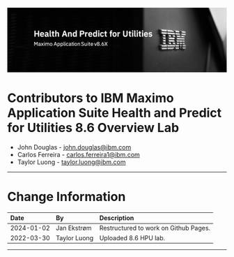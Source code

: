 ![img](img/banner.png)

# Contributors to IBM Maximo Application Suite Health and Predict for Utilities 8.6 Overview Lab

- John Douglas - <john.douglas@ibm.com>
- Carlos Ferreira - <carlos.ferreira1@ibm.com>
- Taylor Luong - <taylor.luong@ibm.com>

---


# Change Information

|Date     |By             | Description                                           |
|:--------|:--------------|:------------------------------------------------------|
|2024-01-02|Jan Ekstrøm|Restructured to work on Github Pages.|
|2022-03-30|Taylor Luong| Uploaded 8.6 HPU lab. |

---
